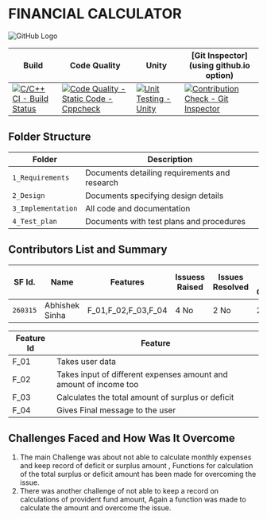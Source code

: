 # FINANCIAL CALCULATOR

![GitHub Logo](https://github.com/260315/MiniProject_LTTS/blob/master/1__Requirements/img.png)


Build | Code Quality | Unity | [Git Inspector](using github.io option)
|---------|--------------|-----------|------------------
|[![C/C++ CI - Build Status](https://github.com/260315/MiniProject_LTTS/actions/workflows/C-build.yml/badge.svg)](https://github.com/260315/MiniProject_LTTS/actions/workflows/C-build.yml) |[![Code Quality - Static Code - Cppcheck](https://github.com/260315/MiniProject_LTTS/actions/workflows/cppcheck.yml/badge.svg)](https://github.com/260315/MiniProject_LTTS/actions/workflows/cppcheck.yml)|[![Unit Testing - Unity](https://github.com/260315/MiniProject_LTTS/actions/workflows/Unity.yml/badge.svg)](https://github.com/260315/MiniProject_LTTS/actions/workflows/Unity.yml)|[![Contribution Check - Git Inspector](https://github.com/260315/MiniProject_LTTS/actions/workflows/gitinspector.yml/badge.svg)](https://github.com/260315/MiniProject_LTTS/actions/workflows/gitinspector.yml)


## Folder Structure
Folder             | Description
-------------------| -----------------------------------------
`1_Requirements`   | Documents detailing requirements and research
`2_Design`         | Documents specifying design details
`3_Implementation` | All code and documentation
`4_Test_plan`      | Documents with test plans and procedures

## Contributors List and Summary

SF Id. |  Name   |    Features    | Issuess Raised |Issues Resolved|No Test Cases|Test Case Pass
-------|---------|----------------|----------------|---------------|-------------|--------------
`260315` | Abhishek Sinha  | F_01,F_02,F_03,F_04    | 4 No     | 2 No   |2 No   |2 No     

| Feature Id | Feature |
| -----------|---------|
|F_01| Takes user data |
|F_02| Takes input of different expenses amount and amount of income too |
|F_03| Calculates the total amount of surplus or deficit |
|F_04| Gives Final message to the user |

## Challenges Faced and How Was It Overcome

1. The main Challenge was about not able to calculate monthly expenses and keep record of deficit or surplus amount , Functions for calculation of the total surplus or deficit amount has been made for overcoming the issue. 
2. There was another challenge of not able to keep a record on calculations of provident fund amount, Again a function was made to calculate the amount and overcome the issue.
